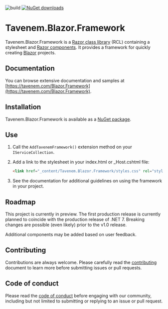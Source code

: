 ![build](https://img.shields.io/github/workflow/status/Tavenem/Blazor.Framework/publish/main) [![NuGet downloads](https://img.shields.io/nuget/dt/Tavenem.Blazor.Framework)](https://www.nuget.org/packages/Tavenem.Blazor.Framework/)

Tavenem.Blazor.Framework
==

Tavenem.Blazor.Framework is a [Razor class
library](https://docs.microsoft.com/en-us/aspnet/core/razor-pages/ui-class) (RCL) containing a
stylesheet and [Razor components](https://docs.microsoft.com/en-us/aspnet/core/blazor/components/class-libraries).
It provides a framework for quickly creating [Blazor](https://dotnet.microsoft.com/en-us/apps/aspnet/web-apps/blazor) projects.

## Documentation

You can browse extensive documentation and samples at [https://tavenem.com/Blazor.Framework](https://tavenem.com/Blazor.Framework).

## Installation

Tavenem.Blazor.Framework is available as a [NuGet package](https://www.nuget.org/packages/Tavenem.Blazor.Framework/).

## Use

1. Call the `AddTavenemFramework()` extension method on your `IServiceCollection`.

1. Add a link to the stylesheet in your index.html or _Host.cshtml file:

    ```html
    <link href="_content/Tavenem.Blazor.Framework/styles.css" rel="stylesheet" />
    ```

1. See the documentation for additional guidelines on using the framework in your project.

## Roadmap

This project is currently in preview. The first production release is currently planned to coincide with the production release of .NET 7. Breaking changes are possible (even likely) prior to the v1.0 release.

Additional components may be added based on user feedback.

## Contributing

Contributions are always welcome. Please carefully read the [contributing](docs/CONTRIBUTING.md) document to learn more before submitting issues or pull requests.

## Code of conduct

Please read the [code of conduct](docs/CODE_OF_CONDUCT.md) before engaging with our community, including but not limited to submitting or replying to an issue or pull request.